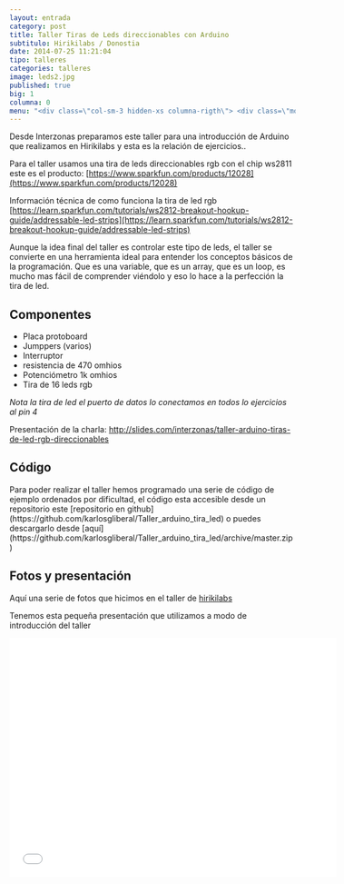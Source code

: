 ```yaml
---
layout: entrada
category: post
title: Taller Tiras de Leds direccionables con Arduino
subtitulo: Hirikilabs / Donostia
date: 2014-07-25 11:21:04
tipo: talleres
categories: talleres
image: leds2.jpg
published: true
big: 1
columna: 0
menu: "<div class=\"col-sm-3 hidden-xs columna-rigth\"> <div class=\"mon affix-top\" data-spy=\"affix\" data-offset-top=\"250\" data-offset-bottom=\"300\"><div class=\"menu-lateral-wrapper\"><h3 class=\"title-menu-lateral\">Menú</h3><ul class=\"menu-lateral\"><li><a href=\"#componentes\">Componentes</a></li><li><a href=\"#codigo\">Código</a></li><li><a href=\"#fotos\">Presentación y fotos</a></li></ul></div><div class=\"wrapper-contacto\"><p>¿Estás interesado en organizar un <strong>taller</strong> o tienes cualquier duda?</p><a class=\"btn btn-orange btn-primary\" href=\"mailto:hola@interzonas.info?subject=Contacto desde Interzonas-labs\" role=\"button\">Escríbenos</a></div></div></div>"
---
```


Desde Interzonas preparamos este taller para una introducción de Arduino que realizamos en Hirikilabs y esta es la relación de ejercicios..

<!--mas-->

Para el taller usamos una tira de leds direccionables rgb con el chip ws2811 este es el producto:
[https://www.sparkfun.com/products/12028](https://www.sparkfun.com/products/12028)

Información técnica de como funciona la tira de led rgb [https://learn.sparkfun.com/tutorials/ws2812-breakout-hookup-guide/addressable-led-strips](https://learn.sparkfun.com/tutorials/ws2812-breakout-hookup-guide/addressable-led-strips)

Aunque la idea final del taller es controlar este tipo de leds, el taller se convierte en una herramienta ideal para entender los conceptos básicos de la programación. Que es una variable, que es un array, que es un loop, es mucho mas fácil de comprender viéndolo y eso lo hace a la perfección la tira de led.

<!--Componentes-->
<a name="componentes"></a>
<h2 class="title-big-seccion">Componentes</h2>

* Placa protoboard
* Jumppers (varios)
* Interruptor
* resistencia de 470 omhios
* Potenciómetro 1k omhios
* Tira de 16 leds rgb

*Nota la tira de led el puerto de datos lo conectamos en todos lo ejercicios al pin 4*

Presentación de la charla: http://slides.com/interzonas/taller-arduino-tiras-de-led-rgb-direccionables

<a name="codigo"></a>
<h2 class="title-big-seccion">Código</h2>
Para poder realizar el taller hemos programado una serie de código de ejemplo ordenados por dificultad, el código esta accesible desde un repositorio este [repositorio en github](https://github.com/karlosgliberal/Taller_arduino_tira_led) o puedes descargarlo desde [aquí](https://github.com/karlosgliberal/Taller_arduino_tira_led/archive/master.zip)


<a name="componentes"></a>
<h2 class="title-big-seccion">Fotos y presentación</h2>

Aquí una serie de fotos que hicimos en el taller de [hirikilabs](http://hirikilabs.tabakalera.eu)
<script type="text/javascript" src="https://apis.google.com/js/plusone.js"></script>


<div class="g-post" data-href="https://plus.google.com/105484933848505786542/posts/DpgrZACmg83"></div>


Tenemos esta pequeña presentación que utilizamos a modo de introducción del taller
<iframe src="//slides.com/interzonas/taller-arduino-tiras-de-led-rgb-direccionables/embed" width="576" height="420" scrolling="no" frameborder="0" webkitallowfullscreen mozallowfullscreen allowfullscreen></iframe>


<!--fin-->
